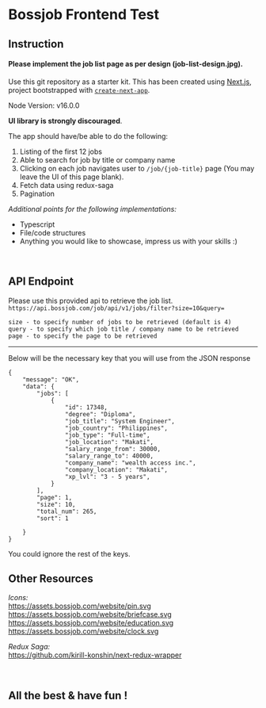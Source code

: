 # Bossjob Frontend Test

## Instruction
#### Please implement the job list page as per design (job-list-design.jpg). <br/>

Use this git repository as a starter kit. This has been created using [Next.js](https://nextjs.org/), project bootstrapped with [`create-next-app`](https://github.com/vercel/next.js/tree/canary/packages/create-next-app). 

Node Version: v16.0.0

**UI library is strongly discouraged**.

The app should have/be able to do the following:
1. Listing of the first 12 jobs
2. Able to search for job by title or company name
3. Clicking on each job navigates user to `/job/{job-title}` page (You may leave the UI of this page blank).
4. Fetch data using redux-saga
5. Pagination 

*Additional points for the following implementations:* 
- Typescript 
- File/code structures
- Anything you would like to showcase, impress us with your skills :) 

<br/>

## API Endpoint
Please use this provided api to retrieve the job list. 
`https://api.bossjob.com/job/api/v1/jobs/filter?size=10&query=`

```
size - to specify number of jobs to be retrieved (default is 4)
query - to specify which job title / company name to be retrieved
page - to specify the page to be retrieved

```
------

Below will be the necessary key that you will use from the JSON response

```
{
    "message": "OK",
    "data": {
        "jobs": [
            {
                "id": 17348,
                "degree": "Diploma",
                "job_title": "System Engineer",
                "job_country": "Philippines",
                "job_type": "Full-time",
                "job_location": "Makati",
                "salary_range_from": 30000,
                "salary_range_to": 40000,
                "company_name": "wealth access inc.",
                "company_location": "Makati",
                "xp_lvl": "3 - 5 years",
            }
        ],
        "page": 1,
        "size": 10,
        "total_num": 265,
        "sort": 1

    }
}
```

You could ignore the rest of the keys.

## Other Resources  
*Icons:* <br/>
https://assets.bossjob.com/website/pin.svg <br/>
https://assets.bossjob.com/website/briefcase.svg <br/>
https://assets.bossjob.com/website/education.svg <br/>
https://assets.bossjob.com/website/clock.svg <br/>

*Redux Saga:* <br/>
https://github.com/kirill-konshin/next-redux-wrapper

<br/>

## All the best & have fun ! 

